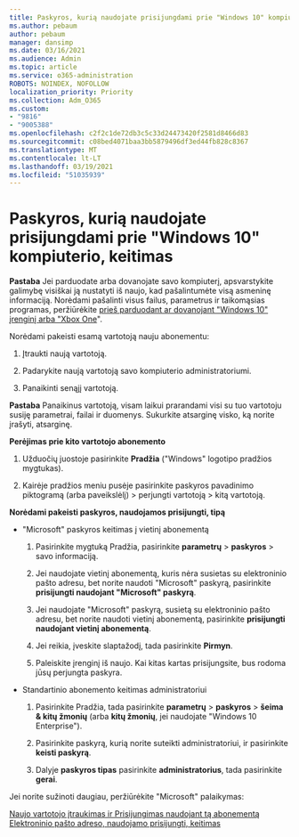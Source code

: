 ```yaml
---
title: Paskyros, kurią naudojate prisijungdami prie "Windows 10" kompiuterio, keitimas
ms.author: pebaum
author: pebaum
manager: dansimp
ms.date: 03/16/2021
ms.audience: Admin
ms.topic: article
ms.service: o365-administration
ROBOTS: NOINDEX, NOFOLLOW
localization_priority: Priority
ms.collection: Adm_O365
ms.custom:
- "9816"
- "9005388"
ms.openlocfilehash: c2f2c1de72db3c5c33d24473420f2581d8466d83
ms.sourcegitcommit: c08bed4071baa3bb5879496df3ed44fb828c8367
ms.translationtype: MT
ms.contentlocale: lt-LT
ms.lasthandoff: 03/19/2021
ms.locfileid: "51035939"
---
```

# <a name="change-the-account-you-use-to-sign-in-to-your-windows-10-pc"></a>Paskyros, kurią naudojate prisijungdami prie "Windows 10" kompiuterio, keitimas

**Pastaba** Jei parduodate arba dovanojate savo kompiuterį, apsvarstykite galimybę visiškai ją nustatyti iš naujo, kad pašalintumėte visą asmeninę informaciją. Norėdami pašalinti visus failus, parametrus ir taikomąsias programas, peržiūrėkite [prieš parduodant ar dovanojant "Windows 10" įrenginį arba "Xbox One](https://support.microsoft.com/help/10547/microsoft-account-selling-gifting-windows-10-device-xbox-one)".

Norėdami pakeisti esamą vartotoją nauju abonementu:

1. Įtraukti naują vartotoją.

1. Padarykite naują vartotoją savo kompiuterio administratoriumi.

1. Panaikinti senąjį vartotoją.

**Pastaba** Panaikinus vartotoją, visam laikui prarandami visi su tuo vartotoju susiję parametrai, failai ir duomenys. Sukurkite atsarginę visko, ką norite įrašyti, atsarginę.

**Perėjimas prie kito vartotojo abonemento**

1. Užduočių juostoje pasirinkite **Pradžia** ("Windows" logotipo pradžios mygtukas). 

1. Kairėje pradžios meniu pusėje pasirinkite paskyros pavadinimo piktogramą (arba paveikslėlį) > perjungti vartotoją > kitą vartotoją.

**Norėdami pakeisti paskyros, naudojamos prisijungti, tipą**

- "Microsoft" paskyros keitimas į vietinį abonementą

    1. Pasirinkite mygtuką Pradžia, pasirinkite **parametrų**  >  **paskyros** > savo informaciją.

    1. Jei naudojate vietinį abonementą, kuris nėra susietas su elektroninio pašto adresu, bet norite naudoti "Microsoft" paskyrą, pasirinkite **prisijungti naudojant "Microsoft" paskyrą**.

    1. Jei naudojate "Microsoft" paskyrą, susietą su elektroninio pašto adresu, bet norite naudoti vietinį abonementą, pasirinkite **prisijungti naudojant vietinį abonementą**.

    1. Jei reikia, įveskite slaptažodį, tada pasirinkite **Pirmyn**.

    1. Paleiskite įrenginį iš naujo. Kai kitas kartas prisijungsite, bus rodoma jūsų perjungta paskyra.

- Standartinio abonemento keitimas administratoriui

    1. Pasirinkite Pradžia, tada pasirinkite **parametrų**  >  **paskyros**  >  **šeima & kitų žmonių** (arba **kitų žmonių**, jei naudojate "Windows 10 Enterprise").

    1. Pasirinkite paskyrą, kurią norite suteikti administratoriui, ir pasirinkite **keisti paskyrą**.

    1. Dalyje **paskyros tipas** pasirinkite **administratorius**, tada pasirinkite **gerai**.

Jei norite sužinoti daugiau, peržiūrėkite "Microsoft" palaikymas:

[Naujo vartotojo įtraukimas ir Prisijungimas naudojant tą abonementą](https://support.microsoft.com/windows/add-or-remove-accounts-on-your-pc-104dc19f-6430-4b49-6a2b-e4dbd1dcdf32) 
 [Elektroninio pašto adreso, naudojamo prisijungti, keitimas](https://support.microsoft.com/account-billing/change-the-email-address-or-phone-number-for-your-microsoft-account-761a662d-8032-88f4-03f3-c9ba8ba0e00b)
